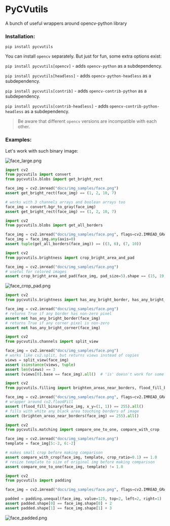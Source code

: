# PyCVutils
A bunch of useful wrappers around opencv-python library

### Installation:

`pip install pycvutils`

You can install `opencv` separately. But just for fun, some extra options exist:

`pip install pycvutils[opencv]` - adds `opencv-python` as a subdependency.

`pip install pycvutils[headless]` - adds `opencv-python-headless` as a subdependency.

`pip install pycvutils[contrib]` - adds `opencv-contrib-python` as a subdependency.

`pip install pycvutils[contrib-headless]` - adds `opencv-contrib-python-headless` as a subdependency.

> Be aware that different `opencv` versions are incompatible with each other.


### Examples:

Let's work with such binary image:

![face_large.png](docs%2Fimg_samples%2Fface_large.png)

```Python
import cv2
from pycvutils import convert
from pycvutils.blobs import get_bright_rect

face_img = cv2.imread("docs/img_samples/face.png")
assert get_bright_rect(face_img) == (1, 2, 10, 7)

# works with 3 channels arrays and boolean arrays too
face_img = convert.bgr_to_gray(face_img)
assert get_bright_rect(face_img) == (1, 2, 10, 7)
```

```Python
import cv2
from pycvutils.blobs import get_all_borders

face_img = cv2.imread("docs/img_samples/face.png", flags=cv2.IMREAD_GRAYSCALE)
face_img = face_img.any(axis=0)
assert tuple(get_all_borders(face_img)) == ((3, 6), (7, 10))
```

```Python
import cv2
from pycvutils.brightness import crop_bright_area_and_pad

face_img = cv2.imread("docs/img_samples/face.png")
# useful for colored images
assert crop_bright_area_and_pad(face_img, pad_size=5).shape == (15, 19, 3)
```

![face_crop_pad.png](docs%2Fimg_samples%2Fface_crop_pad.png)


```Python
import cv2
from pycvutils.brightness import has_any_bright_border, has_any_bright_corner

face_img = cv2.imread("docs/img_samples/face.png")
# returns True if any border has non-zero pixel
assert not has_any_bright_border(face_img)
# returns True if any corner pixel is non-zero
assert not has_any_bright_corner(face_img)
```

```Python
import cv2
from pycvutils.channels import split_view

face_img = cv2.imread("docs/img_samples/face.png")
# works like cv2.split, but returns views instead of copies
views = split_view(face_img)
assert isinstance(views, tuple)
assert len(views) == 3
assert (views[0].base == face_img).all()  # 'is' doesn't work for some reason
```

```Python
import cv2
from pycvutils.filling import brighten_areas_near_borders, flood_fill_binary

face_img = cv2.imread("docs/img_samples/face.png", flags=cv2.IMREAD_GRAYSCALE)
# wrapper around cv2.floodFill
assert (flood_fill_binary(face_img, x_y=(1, 1)) == 255).all()
# fills with white any black area touching borders of image
assert (brighten_areas_near_borders(face_img) == 255).all()
```

```Python
import cv2
from pycvutils.matching import compare_one_to_one, compare_with_crop

face_img = cv2.imread("docs/img_samples/face.png")
template = face_img[5:-2, 6:-2]

# makes small crop before making comparison
assert compare_with_crop(face_img, template, crop_ratio=0.1) == 1.0
# resize template to size of original img before making comparison
assert compare_one_to_one(face_img, template) != 1.0
```

```Python
import cv2
from pycvutils import padding

face_img = cv2.imread("docs/img_samples/face.png", flags=cv2.IMREAD_GRAYSCALE)

padded = padding.unequal(face_img, value=125, top=2, left=2, right=1)
assert padded.shape[0] == face_img.shape[0] + 2
assert padded.shape[1] == face_img.shape[1] + 3
```

![face_padded.png](docs%2Fimg_samples%2Fface_padded.png)